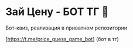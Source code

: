 # Зай Цену - БОТ ТГ 👾 
Бот-квиз, реализация в приватном репозитории

[https://t.me/price_guess_game_bot] (бот в тг)
